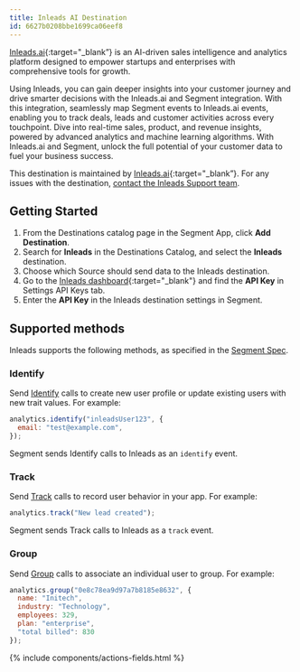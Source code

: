 ```yaml
---
title: Inleads AI Destination
id: 6627b0208bbe1699ca06eef8
---
```


[Inleads.ai](http://Inleads.ai?utm_source=segmentio&utm_medium=docs&utm_campaign=partners){:target="_blank”} is an AI-driven sales intelligence and analytics platform designed to empower startups and enterprises with comprehensive tools for growth.

Using Inleads, you can gain deeper insights into your customer journey and drive smarter decisions with the Inleads.ai and Segment integration. With this integration, seamlessly map Segment events to Inleads.ai events, enabling you to track deals, leads and customer activities across every touchpoint. Dive into real-time sales, product, and revenue insights, powered by advanced analytics and machine learning algorithms. With Inleads.ai and Segment, unlock the full potential of your customer data to fuel your business success.

This destination is maintained by [Inleads.ai](http://Inleads.ai?utm_source=segmentio&utm_medium=docs&utm_campaign=partners){:target="_blank”}. For any issues with the destination, [contact the Inleads Support team](mailto:info@inleads.ai).

## Getting Started

1. From the Destinations catalog page in the Segment App, click **Add Destination**.
2. Search for **Inleads** in the Destinations Catalog, and select the **Inleads** destination.
3. Choose which Source should send data to the Inleads destination.
4. Go to the [Inleads dashboard](https://app.inleads.ai/#/settings){:target="_blank"} and find the **API Key** in Settings API Keys tab.
5. Enter the **API Key** in the Inleads destination settings in Segment.

## Supported methods

Inleads supports the following methods, as specified in the [Segment Spec](/docs/connections/spec).

### Identify

Send [Identify](/docs/connections/spec/identify) calls to create new user profile or update existing users with new trait values. For example:

```js
analytics.identify("inleadsUser123", {
  email: "test@example.com",
});
```

Segment sends Identify calls to Inleads as an `identify` event.

### Track

Send [Track](/docs/connections/spec/track) calls to record user behavior in your app. For example:

```js
analytics.track("New lead created");
```

Segment sends Track calls to Inleads as a `track` event.

### Group

Send [Group](/docs/connections/spec/group) calls to associate an individual user to group. For example:

```js
analytics.group("0e8c78ea9d97a7b8185e8632", {
  name: "Initech",
  industry: "Technology",
  employees: 329,
  plan: "enterprise",
  "total billed": 830
});
```

{% include components/actions-fields.html %}
